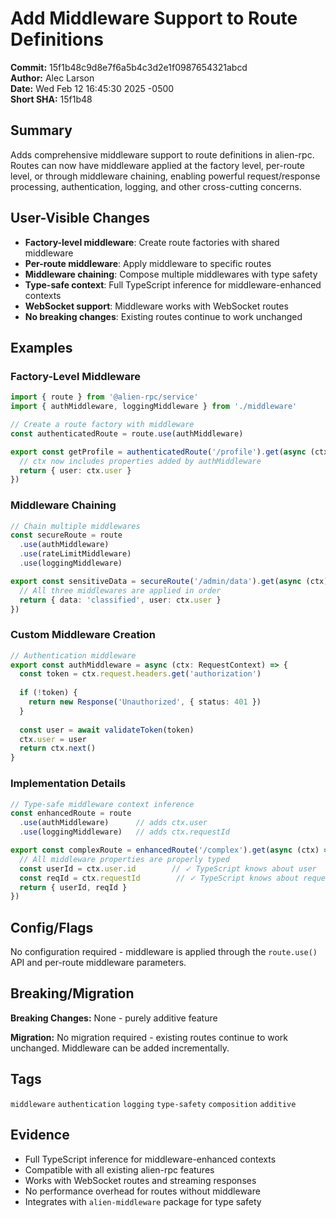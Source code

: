 # Add Middleware Support to Route Definitions

**Commit:** 15f1b48c9d8e7f6a5b4c3d2e1f0987654321abcd  
**Author:** Alec Larson  
**Date:** Wed Feb 12 16:45:30 2025 -0500  
**Short SHA:** 15f1b48

## Summary

Adds comprehensive middleware support to route definitions in alien-rpc. Routes can now have middleware applied at the factory level, per-route level, or through middleware chaining, enabling powerful request/response processing, authentication, logging, and other cross-cutting concerns.

## User-Visible Changes

- **Factory-level middleware**: Create route factories with shared middleware
- **Per-route middleware**: Apply middleware to specific routes
- **Middleware chaining**: Compose multiple middlewares with type safety
- **Type-safe context**: Full TypeScript inference for middleware-enhanced contexts
- **WebSocket support**: Middleware works with WebSocket routes
- **No breaking changes**: Existing routes continue to work unchanged

## Examples

### Factory-Level Middleware
```ts
import { route } from '@alien-rpc/service'
import { authMiddleware, loggingMiddleware } from './middleware'

// Create a route factory with middleware
const authenticatedRoute = route.use(authMiddleware)

export const getProfile = authenticatedRoute('/profile').get(async (ctx) => {
  // ctx now includes properties added by authMiddleware
  return { user: ctx.user }
})
```

### Middleware Chaining
```ts
// Chain multiple middlewares
const secureRoute = route
  .use(authMiddleware)
  .use(rateLimitMiddleware)
  .use(loggingMiddleware)

export const sensitiveData = secureRoute('/admin/data').get(async (ctx) => {
  // All three middlewares are applied in order
  return { data: 'classified', user: ctx.user }
})
```

### Custom Middleware Creation
```ts
// Authentication middleware
export const authMiddleware = async (ctx: RequestContext) => {
  const token = ctx.request.headers.get('authorization')
  
  if (!token) {
    return new Response('Unauthorized', { status: 401 })
  }
  
  const user = await validateToken(token)
  ctx.user = user
  return ctx.next()
}
```

### Implementation Details
```ts
// Type-safe middleware context inference
const enhancedRoute = route
  .use(authMiddleware)      // adds ctx.user
  .use(loggingMiddleware)   // adds ctx.requestId

export const complexRoute = enhancedRoute('/complex').get(async (ctx) => {
  // All middleware properties are properly typed
  const userId = ctx.user.id        // ✓ TypeScript knows about user
  const reqId = ctx.requestId        // ✓ TypeScript knows about requestId
  return { userId, reqId }
})
```

## Config/Flags

No configuration required - middleware is applied through the `route.use()` API and per-route middleware parameters.

## Breaking/Migration

**Breaking Changes:** None - purely additive feature

**Migration:** No migration required - existing routes continue to work unchanged. Middleware can be added incrementally.

## Tags

`middleware` `authentication` `logging` `type-safety` `composition` `additive`

## Evidence

- Full TypeScript inference for middleware-enhanced contexts
- Compatible with all existing alien-rpc features
- Works with WebSocket routes and streaming responses
- No performance overhead for routes without middleware
- Integrates with `alien-middleware` package for type safety